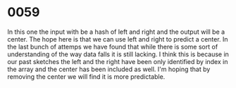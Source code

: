 # 0059

In this one the input with be a hash of left and right and the output will be a center. The hope here is that we can use left and right to predict a center. In the last bunch of attemps we have found that while there is some sort of understanding of the way data falls it is still lacking. I think this is because in our past sketches the left and the right have been only identified by index in the array and the center has been included as well. I'm hoping that by removing the center we will find it is more predictable.